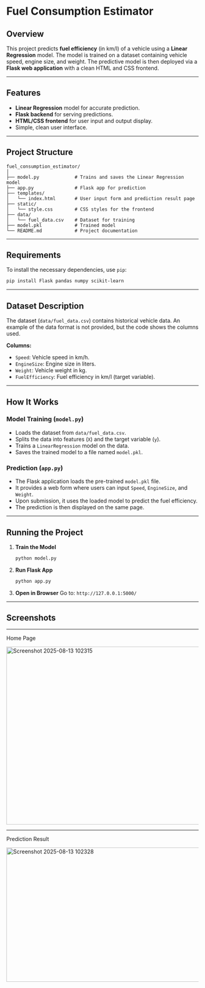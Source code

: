 #  Fuel Consumption Estimator

##  Overview

This project predicts **fuel efficiency** (in km/l) of a vehicle using a **Linear Regression** model. The model is trained on a dataset containing vehicle speed, engine size, and weight. The predictive model is then deployed via a **Flask web application** with a clean HTML and CSS frontend.

-----

##  Features

  - **Linear Regression** model for accurate prediction.
  - **Flask backend** for serving predictions.
  - **HTML/CSS frontend** for user input and output display.
  - Simple, clean user interface.

-----

##  Project Structure

```
fuel_consumption_estimator/
│
├── model.py             # Trains and saves the Linear Regression model
├── app.py               # Flask app for prediction
├── templates/
│   └── index.html       # User input form and prediction result page
├── static/
│   └── style.css        # CSS styles for the frontend
├── data/
│   └── fuel_data.csv    # Dataset for training
├── model.pkl            # Trained model
└── README.md            # Project documentation
```

-----

##  Requirements

To install the necessary dependencies, use `pip`:

```bash
pip install Flask pandas numpy scikit-learn
```

-----

##  Dataset Description

The dataset (`data/fuel_data.csv`) contains historical vehicle data. An example of the data format is not provided, but the code shows the columns used.

**Columns:**

  - `Speed`: Vehicle speed in km/h.
  - `EngineSize`: Engine size in liters.
  - `Weight`: Vehicle weight in kg.
  - `FuelEfficiency`: Fuel efficiency in km/l (target variable).

-----

##  How It Works

### Model Training (`model.py`)

  - Loads the dataset from `data/fuel_data.csv`.
  - Splits the data into features (`X`) and the target variable (`y`).
  - Trains a `LinearRegression` model on the data.
  - Saves the trained model to a file named `model.pkl`.

### Prediction (`app.py`)

  - The Flask application loads the pre-trained `model.pkl` file.
  - It provides a web form where users can input `Speed`, `EngineSize`, and `Weight`.
  - Upon submission, it uses the loaded model to predict the fuel efficiency.
  - The prediction is then displayed on the same page.

-----

##  Running the Project

1.  **Train the Model**
    ```bash
    python model.py
    ```
2.  **Run Flask App**
    ```bash
    python app.py
    ```
3.  **Open in Browser**
    Go to: `http://127.0.0.1:5000/`

-----

##  Screenshots
---
Home Page

<img width="1172" height="465" alt="Screenshot 2025-08-13 102315" src="https://github.com/user-attachments/assets/93eaf445-5e9a-4901-92ff-cebb392b3ec8" />

---
Prediction Result

<img width="1148" height="351" alt="Screenshot 2025-08-13 102328" src="https://github.com/user-attachments/assets/67e28a50-60a8-4823-a261-5b225db576dd" />
